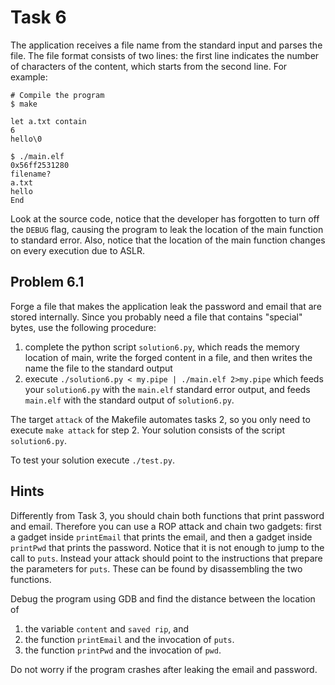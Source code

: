 # Task 6

The application receives a file name from the standard input and parses the
file. The file format consists of two lines: the first line indicates the number
of characters of the content, which starts from the second line. For example:

```
# Compile the program
$ make

let a.txt contain
6
hello\0

$ ./main.elf 
0x56ff2531280
filename?
a.txt
hello
End
```

Look at the source code, notice that the developer has forgotten to turn off
the `DEBUG` flag, causing the program to leak the location of the main
function to standard error. Also, notice that the location of the main function
changes on every execution due to ASLR.

## Problem 6.1
Forge a file that makes the application leak the password and email that are stored
internally.
Since you probably need a file that contains "special" bytes, use the
following procedure:

1. complete the python script `solution6.py`, which reads the memory location of
   main, write the forged content in a file, and then writes the name the file
   to the standard output
2. execute `./solution6.py < my.pipe | ./main.elf 2>my.pipe` which feeds your
   `solution6.py` with the `main.elf` standard error output, and feeds
   `main.elf` with the standard output of `solution6.py`.

The target `attack` of the Makefile automates tasks 2, so you only need to execute `make attack` for step 2.  Your solution consists of the script `solution6.py`.

To test your solution execute `./test.py`.

## Hints
Differently from Task 3, you should chain both functions that print password and
email.
Therefore you can use a ROP attack and chain two gadgets: first a gadget inside
``printEmail`` that prints the email, and then a gadget inside ``printPwd`` that
prints the password. Notice that it is not enough to jump to the call to
``puts``. Instead your attack should point to the instructions that prepare the
parameters for ``puts``.
These can be found by disassembling the two functions.

Debug the program using GDB and find the distance between the location of
1. the variable `content` and `saved rip`, and 
2. the function `printEmail` and the invocation of `puts`.
3. the function `printPwd` and the invocation of `pwd`.

Do not worry if the program crashes after leaking the email and password.

